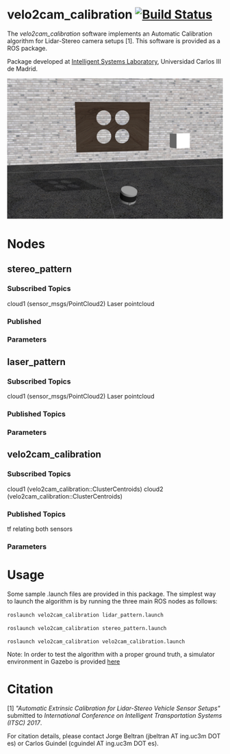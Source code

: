 # velo2cam_calibration [![Build Status](http://build.ros.org/job/Kdev__velo2cam_calibration__ubuntu_xenial_amd64/8/badge/icon)](http://build.ros.org/job/Kdev__velo2cam_calibration__ubuntu_xenial_amd64/8/)

The *velo2cam_calibration* software implements an Automatic Calibration algorithm for Lidar-Stereo camera setups [1]. This software is provided as a ROS package.

Package developed at [Intelligent Systems Laboratory](http://www.uc3m.es/islab), Universidad Carlos III de Madrid.

![gazebo screenshot](screenshots/velo2cam_calibration_setup.png)

# Nodes #
## stereo_pattern ##
### Subscribed Topics ###
cloud1 (sensor_msgs/PointCloud2)
   Laser pointcloud
### Published ###
### Parameters ###
## laser_pattern ##
### Subscribed Topics ###
cloud1 (sensor_msgs/PointCloud2)
   Laser pointcloud
### Published Topics ###
### Parameters ###
## velo2cam_calibration ##
### Subscribed Topics ###
cloud1 (velo2cam_calibration::ClusterCentroids)
cloud2 (velo2cam_calibration::ClusterCentroids)
### Published Topics ###
tf relating both sensors
### Parameters ###

# Usage #
Some sample .launch files are provided in this package. The simplest way to launch the algorithm is by running the three main ROS nodes as follows:

```roslaunch velo2cam_calibration lidar_pattern.launch```

```roslaunch velo2cam_calibration stereo_pattern.launch```

```roslaunch velo2cam_calibration velo2cam_calibration.launch```

Note: In order to test the algorithm with a proper ground truth, a simulator environment in Gazebo is provided [here](https://github.com/beltransen/velo2cam_gazebo)

# Citation #
[1] *"Automatic Extrinsic Calibration for Lidar-Stereo Vehicle Sensor Setups"* submitted to *International Conference on Intelligent Transportation Systems (ITSC) 2017*.

For citation details, please contact Jorge Beltran (jbeltran AT ing.uc3m DOT es) or Carlos Guindel (cguindel AT ing.uc3m DOT es).
